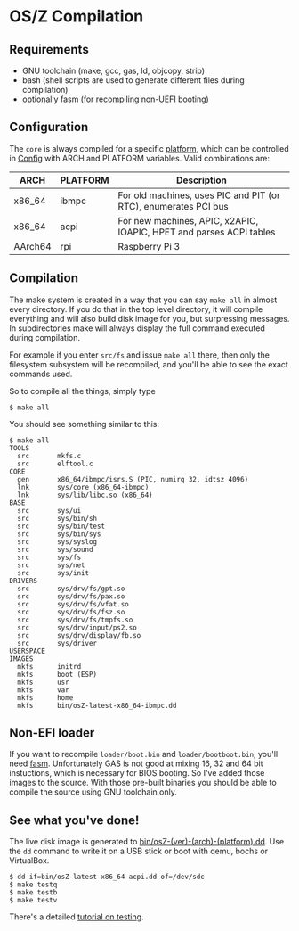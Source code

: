 OS/Z Compilation
================

Requirements
------------

- GNU toolchain (make, gcc, gas, ld, objcopy, strip)
- bash (shell scripts are used to generate different files during compilation)
- optionally fasm (for recompiling non-UEFI booting)

Configuration
-------------

The `core` is always compiled for a specific [platform](https://github.com/bztsrc/osz/blob/master/docs/porting.md),
which can be controlled in [Config](https://github.com/bztsrc/osz/blob/master/Config) with ARCH and PLATFORM variables. 
Valid combinations are:

| ARCH   | PLATFORM | Description |
| ----   | -------- | ----------- |
| x86_64 | ibmpc    | For old machines, uses PIC and PIT (or RTC), enumerates PCI bus |
| x86_64 | acpi     | For new machines, APIC, x2APIC, IOAPIC, HPET and parses ACPI tables |
| AArch64 | rpi     | Raspberry Pi 3 |

Compilation
-----------

The make system is created in a way that you can say `make all` in almost every directory. If you do that in the top level
directory, it will compile everything and will also build disk image for you, but surpressing messages. In subdirectories make
will always display the full command executed during compilation.

For example if you enter `src/fs` and issue `make all` there, then only the filesystem subsystem will be recompiled, and
you'll be able to see the exact commands used.

So to compile all the things, simply type

```shell
$ make all
```

You should see something similar to this:

```
$ make all
TOOLS
  src		mkfs.c
  src		elftool.c
CORE
  gen		x86_64/ibmpc/isrs.S (PIC, numirq 32, idtsz 4096)
  lnk		sys/core (x86_64-ibmpc)
  lnk		sys/lib/libc.so (x86_64)
BASE
  src		sys/ui
  src		sys/bin/sh
  src		sys/bin/test
  src		sys/bin/sys
  src		sys/syslog
  src		sys/sound
  src		sys/fs
  src		sys/net
  src		sys/init
DRIVERS
  src		sys/drv/fs/gpt.so
  src		sys/drv/fs/pax.so
  src		sys/drv/fs/vfat.so
  src		sys/drv/fs/fsz.so
  src		sys/drv/fs/tmpfs.so
  src		sys/drv/input/ps2.so
  src		sys/drv/display/fb.so
  src		sys/driver
USERSPACE
IMAGES
  mkfs		initrd
  mkfs		boot (ESP)
  mkfs		usr
  mkfs		var
  mkfs		home
  mkfs		bin/osZ-latest-x86_64-ibmpc.dd
```

Non-EFI loader
--------------

If you want to recompile `loader/boot.bin` and `loader/bootboot.bin`, you'll need [fasm](http://flatassembler.net).
Unfortunately GAS is not good at mixing 16, 32 and 64 bit instuctions, which is necessary for BIOS booting. So
I've added those images to the source. With those pre-built binaries you should be able to compile the source using
GNU toolchain only.

See what you've done!
---------------------

The live disk image is generated to [bin/osZ-(ver)-(arch)-(platform).dd](https://github.com/bztsrc/osz/blob/master/bin). Use the
`dd` command to write it on a USB stick or boot with qemu, bochs or VirtualBox.

```
$ dd if=bin/osZ-latest-x86_64-acpi.dd of=/dev/sdc
$ make testq
$ make testb
$ make testv
```

There's a detailed [tutorial on testing](https://github.com/bztsrc/osz/blob/master/docs/howto1-testing.md).
